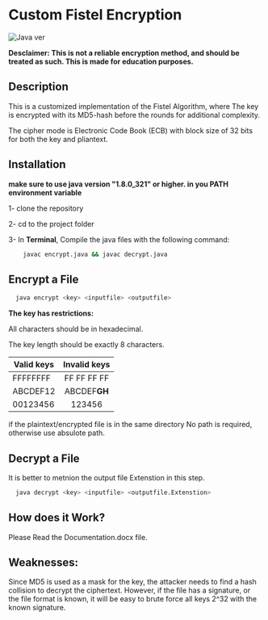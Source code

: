 
# Custom Fistel Encryption 

![Java ver](https://img.shields.io/badge/Java-1.8.0__321-red)


**Desclaimer: This is not a reliable encryption method, and should be treated as such. This is made for education purposes.**
## Description

This is a customized implementation of the Fistel Algorithm, where The key is encrypted with its MD5-hash before the rounds for additional complexity. 

The cipher mode is Electronic Code Book (ECB) with block size of 32 bits for both the key and pliantext.


## Installation
**make sure to use java version "1.8.0_321" or higher. in you PATH environment variable**

1- clone the repository

2- cd to the project folder

3- In **Terminal**, Compile the java files with the following command:

```bash
    javac encrypt.java && javac decrypt.java
```
    
## Encrypt a File



```bash
  java encrypt <key> <inputfile> <outputfile>
```

**The key has restrictions:**

All characters should be in hexadecimal.

The key length should be exactly 8 characters.

| Valid keys        | Invalid keys           |
| ------------- |:-------------:|
| FFFFFFFF      | FF FF FF FF |
| ABCDEF12      | ABCDEF**GH**      | 
| 00123456| 123456      |


if the plaintext/encrypted file is in the same directory No path is required, otherwise use absulote path.


## Decrypt a File

It is better to metnion the output file Extenstion in this step.

```bash
  java decrypt <key> <inputfile> <outputfile.Extenstion>
```


## How does it Work?

Please Read the Documentation.docx file.

## Weaknesses:

Since MD5 is used as a mask for the key, the attacker needs to find a hash collision to decrypt the ciphertext. However, if the file has a signature, or the file format is known, it will be easy to brute force all keys 2^32 with the known signature.
